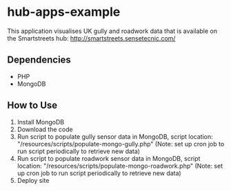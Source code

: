 hub-apps-example
================
This application visualises UK gully and roadwork data that is available on the Smartstreets hub: http://smartstreets.sensetecnic.com/

Dependencies
------------
- PHP
- MongoDB

How to Use
----------
1. Install MongoDB
2. Download the code
3. Run script to populate gully sensor data in MongoDB, script location: "/resources/scripts/populate-mongo-gully.php" (Note: set up cron job to run script periodically to retrieve new data)
4. Run script to populate roadwork sensor data in MongoDB, script location: "/resources/scripts/populate-mongo-roadwork.php" (Note: set up cron job to run script periodically to retrieve new data)
5. Deploy site

